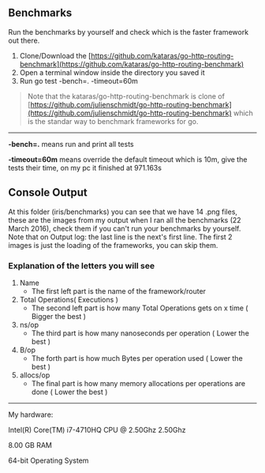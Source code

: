 ## Benchmarks

Run the benchmarks by yourself and check which is the faster framework out there.

1. Clone/Download the [https://github.com/kataras/go-http-routing-benchmark](https://github.com/kataras/go-http-routing-benchmark)
2. Open a terminal window inside the directory you saved it
3. Run go test -bench=. -timeout=60m



>Note that the kataras/go-http-routing-benchmark is clone of [https://github.com/julienschmidt/go-http-routing-benchmark](https://github.com/julienschmidt/go-http-routing-benchmark) which is the standar way to benchmark frameworks for go.

-------------------------------------------

**-bench=.** means run and print all tests 


**-timeout=60m** means override the default timeout which is 10m, give the tests their time, on my pc it finished at 971.163s



## Console Output 

At this folder (iris/benchmarks)  you can see that we have 14 .png files, these are the images from my output when I ran  all the benchmarks (22 March 2016), check them if you can't run your benchmarks by yourself. Note that on Output log: the last line is the next's first line. The first 2 images is just the loading of the frameworks, you can skip them.

### Explanation of the letters you will see


1. Name
	- The first left part is the name of the framework/router
2. Total Operations( Executions )
	- The second left part is how many Total Operations gets on x time ( Bigger the best )
3. ns/op 
	- The third part is how many nanoseconds per operation ( Lower the best )
4. B/op
	- The forth part is how much Bytes per operation used ( Lower the best )
5. allocs/op
	- The final part is how many memory allocations per operations are done ( Lower the best )




------------------------------------------
My hardware:


Intel(R) Core(TM) i7-4710HQ CPU @ 2.50Ghz 2.50Ghz


8.00 GB RAM

64-bit Operating System
